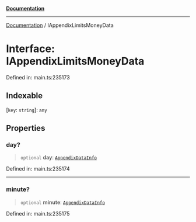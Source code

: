[**Documentation**](../README.md)

***

[Documentation](../README.md) / IAppendixLimitsMoneyData

# Interface: IAppendixLimitsMoneyData

Defined in: main.ts:235173

## Indexable

\[`key`: `string`\]: `any`

## Properties

### day?

> `optional` **day**: [`AppendixDataInfo`](../classes/AppendixDataInfo.md)

Defined in: main.ts:235174

***

### minute?

> `optional` **minute**: [`AppendixDataInfo`](../classes/AppendixDataInfo.md)

Defined in: main.ts:235175
